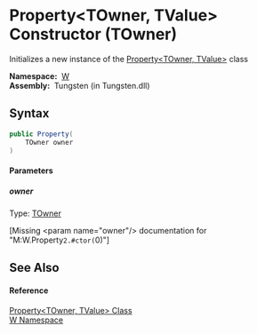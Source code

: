 Property&lt;TOwner, TValue> Constructor (TOwner)
================================================
  Initializes a new instance of the [Property&lt;TOwner, TValue>][1] class

  **Namespace:**  [W][2]  
  **Assembly:**  Tungsten (in Tungsten.dll)

Syntax
------

```csharp
public Property(
	TOwner owner
)
```

#### Parameters

##### *owner*
Type: [TOwner][1]  

[Missing &lt;param name="owner"/> documentation for "M:W.Property`2.#ctor(`0)"]



See Also
--------

#### Reference
[Property&lt;TOwner, TValue> Class][1]  
[W Namespace][2]  

[1]: README.md
[2]: ../README.md
[3]: ../../_icons/Help.png